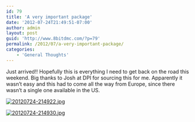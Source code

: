 ```yaml
---
id: 79
title: 'A very important package'
date: '2012-07-24T21:49:51-07:00'
author: admin
layout: post
guid: 'http://www.8bitdmc.com/?p=79'
permalink: /2012/07/a-very-important-package/
categories:
    - 'General Thoughts'
---
```


Just arrived!! Hopefully this is everything I need to get back on the road this weekend. Big thanks to Josh at DPI for sourcing this for me. Apparently it wasn’t easy and this had to come all the way from Europe, since there wasn’t a single one available in the US.

[![20120724-214922.jpg](_site/8bitdmc/assets/images/2012/07/20120724-214922.jpg)](_site/8bitdmc/assets/images/2012/07/20120724-214922.jpg)

[![20120724-214930.jpg](_site/8bitdmc/assets/images/2012/07/20120724-214930.jpg)](_site/8bitdmc/assets/images/2012/07/20120724-214930.jpg)